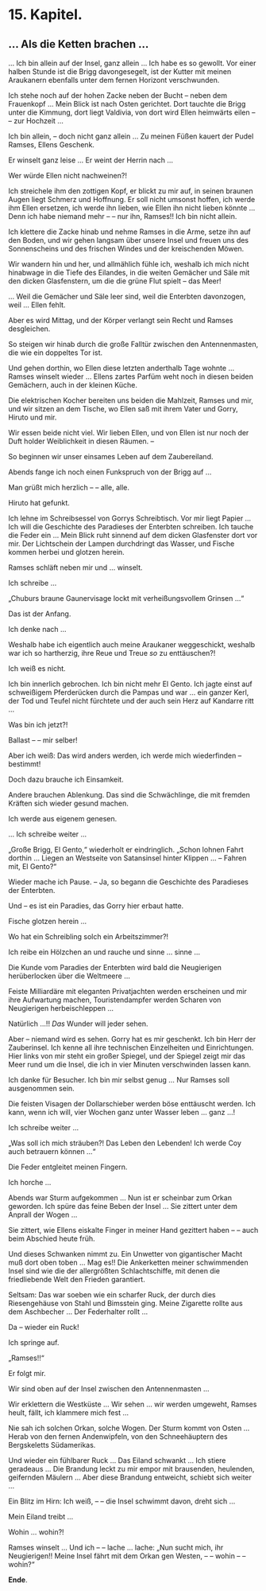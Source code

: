 15\. Kapitel.
=============
… Als die Ketten brachen …
--------------------------

… Ich bin allein auf der Insel, ganz allein … Ich habe es so gewollt. Vor einer
halben Stunde ist die Brigg davongesegelt, ist der Kutter mit meinen Araukanern
ebenfalls unter dem fernen Horizont verschwunden.

Ich stehe noch auf der hohen Zacke neben der Bucht – neben dem Frauenkopf …
Mein Blick ist nach Osten gerichtet. Dort tauchte die Brigg unter die Kimmung,
dort liegt Valdivia, von dort wird Ellen heimwärts eilen – – zur Hochzeit …

Ich bin allein, – doch nicht ganz allein … Zu meinen Füßen kauert der Pudel
Ramses, Ellens Geschenk.

Er winselt ganz leise … Er weint der Herrin nach …

Wer würde Ellen nicht nachweinen?!

Ich streichele ihm den zottigen Kopf, er blickt zu mir auf, in seinen braunen
Augen liegt Schmerz und Hoffnung. Er soll nicht umsonst hoffen, ich werde ihm
Ellen ersetzen, ich werde ihn lieben, wie Ellen ihn nicht lieben könnte … Denn
ich habe niemand mehr – – nur ihn, Ramses!! Ich bin nicht allein.

Ich klettere die Zacke hinab und nehme Ramses in die Arme, setze ihn auf den
Boden, und wir gehen langsam über unsere Insel und freuen uns des Sonnenscheins
und des frischen Windes und der kreischenden Möwen.

Wir wandern hin und her, und allmählich fühle ich, weshalb ich mich nicht
hinabwage in die Tiefe des Eilandes, in die weiten Gemächer und Säle mit den
dicken Glasfenstern, um die die grüne Flut spielt – das Meer!

… Weil die Gemächer und Säle leer sind, weil die Enterbten davonzogen, weil …
Ellen fehlt.

Aber es wird Mittag, und der Körper verlangt sein Recht und Ramses desgleichen.

So steigen wir hinab durch die große Falltür zwischen den Antennenmasten, die
wie ein doppeltes Tor ist.

Und gehen dorthin, wo Ellen diese letzten anderthalb Tage wohnte … Ramses
winselt wieder … Ellens zartes Parfüm weht noch in diesen beiden Gemächern,
auch in der kleinen Küche.

Die elektrischen Kocher bereiten uns beiden die Mahlzeit, Ramses und mir, und
wir sitzen an dem Tische, wo Ellen saß mit ihrem Vater und Gorry, Hiruto und
mir.

Wir essen beide nicht viel. Wir lieben Ellen, und von Ellen ist nur noch der
Duft holder Weiblichkeit in diesen Räumen. –

So beginnen wir unser einsames Leben auf dem Zaubereiland.

Abends fange ich noch einen Funkspruch von der Brigg auf …

Man grüßt mich herzlich – – alle, alle.

Hiruto hat gefunkt.

Ich lehne im Schreibsessel von Gorrys Schreibtisch. Vor mir liegt Papier … Ich
will die Geschichte des Paradieses der Enterbten schreiben. Ich tauche die
Feder ein … Mein Blick ruht sinnend auf dem dicken Glasfenster dort vor mir.
Der Lichtschein der Lampen durchdringt das Wasser, und Fische kommen herbei und
glotzen herein.

Ramses schläft neben mir und … winselt.

Ich schreibe …

„Chuburs braune Gaunervisage lockt mit verheißungsvollem Grinsen …“

Das ist der Anfang.

Ich denke nach …

Weshalb habe ich eigentlich auch meine Araukaner weggeschickt, weshalb war ich
so hartherzig, ihre Reue und Treue *so* zu enttäuschen?!

Ich weiß es nicht.

Ich bin innerlich gebrochen. Ich bin nicht mehr El Gento. Ich jagte einst auf
schweißigem Pferderücken durch die Pampas und war … ein ganzer Kerl, der Tod
und Teufel nicht fürchtete und der auch sein Herz auf Kandarre ritt …

Was bin ich jetzt?!

Ballast – – mir selber!

Aber ich weiß: Das wird anders werden, ich werde mich wiederfinden – bestimmt!

Doch dazu brauche ich Einsamkeit.

Andere brauchen Ablenkung. Das sind die Schwächlinge, die mit fremden Kräften
sich wieder gesund machen.

Ich werde aus eigenem genesen.

… Ich schreibe weiter …

„Große Brigg, El Gento,“ wiederholt er eindringlich. „Schon lohnen Fahrt
dorthin … Liegen an Westseite von Satansinsel hinter Klippen … – Fahren mit, El
Gento?“

Wieder mache ich Pause. – Ja, so begann die Geschichte des Paradieses der
Enterbten.

Und – es ist ein Paradies, das Gorry hier erbaut hatte.

Fische glotzen herein …

Wo hat ein Schreibling solch ein Arbeitszimmer?!

Ich reibe ein Hölzchen an und rauche und sinne … sinne …

Die Kunde vom Paradies der Enterbten wird bald die Neugierigen herüberlocken
über die Weltmeere …

Feiste Milliardäre mit eleganten Privatjachten werden erscheinen und mir ihre
Aufwartung machen, Touristendampfer werden Scharen von Neugierigen
herbeischleppen …

Natürlich …!! *Das* Wunder will jeder sehen.

Aber – niemand wird es sehen. Gorry hat es mir geschenkt. Ich bin Herr der
Zauberinsel. Ich kenne all ihre technischen Einzelheiten und Einrichtungen.
Hier links von mir steht ein großer Spiegel, und der Spiegel zeigt mir das Meer
rund um die Insel, die ich in vier Minuten verschwinden lassen kann.

Ich danke für Besucher. Ich bin mir selbst genug … Nur Ramses soll ausgenommen
sein.

Die feisten Visagen der Dollarschieber werden böse enttäuscht werden. Ich kann,
wenn ich will, vier Wochen ganz unter Wasser leben … ganz …!

Ich schreibe weiter …

„Was soll ich mich sträuben?! Das Leben den Lebenden! Ich werde Coy auch
betrauern können …“

Die Feder entgleitet meinen Fingern.

Ich horche …

Abends war Sturm aufgekommen … Nun ist er scheinbar zum Orkan geworden. Ich
spüre das feine Beben der Insel … Sie zittert unter dem Anprall der Wogen …

Sie zittert, wie Ellens eiskalte Finger in meiner Hand gezittert haben – – auch
beim Abschied heute früh.

Und dieses Schwanken nimmt zu. Ein Unwetter von gigantischer Macht muß dort
oben toben … Mag es!! Die Ankerketten meiner schwimmenden Insel sind wie die
der allergrößten Schlachtschiffe, mit denen die friedliebende Welt den Frieden
garantiert.

Seltsam: Das war soeben wie ein scharfer Ruck, der durch dies Riesengehäuse von
Stahl und Bimsstein ging. Meine Zigarette rollte aus dem Aschbecher … Der
Federhalter rollt …

Da – wieder ein Ruck!

Ich springe auf.

„Ramses!!“

Er folgt mir.

Wir sind oben auf der Insel zwischen den Antennenmasten …

Wir erklettern die Westküste … Wir sehen … wir werden umgeweht, Ramses heult,
fällt, ich klammere mich fest …

Nie sah ich solchen Orkan, solche Wogen. Der Sturm kommt von Osten … Herab von
den fernen Andenwipfeln, von den Schneehäuptern des Bergskeletts Südamerikas.

Und wieder ein fühlbarer Ruck … Das Eiland schwankt … Ich stiere geradeaus …
Die Brandung leckt zu mir empor mit brausenden, heulenden, geifernden Mäulern …
Aber diese Brandung entweicht, schiebt sich weiter …

Ein Blitz im Hirn: Ich weiß, – – die Insel schwimmt davon, dreht sich …

Mein Eiland treibt …

Wohin … wohin?!

Ramses winselt … Und ich – – lache … lache: „Nun sucht mich, ihr Neugierigen!!
Meine Insel fährt mit dem Orkan gen Westen, – – wohin – – wohin?“



__Ende__.

 

